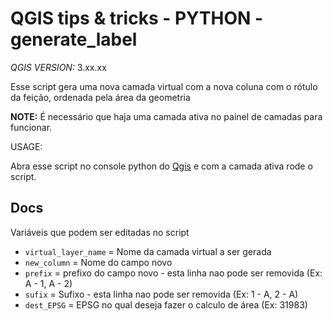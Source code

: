# QGIS tips & tricks - PYTHON - generate_label
_QGIS VERSION:_ 3.xx.xx

Esse script gera uma nova camada virtual com a nova coluna com o rótulo da feição, ordenada pela área da geometria

__NOTE:__ É necessário que haja uma camada ativa no painel de camadas para funcionar.

USAGE:

Abra esse script no console python do [Qgis](www.qgis.org) e com a camada ativa rode o script.

## Docs

Variáveis que podem ser editadas no script

* `virtual_layer_name` = Nome da camada virtual a ser gerada
* `new_column` = Nome do campo novo
* `prefix` = prefixo do campo novo - esta linha nao pode ser removida (Ex: A - 1, A - 2)
* `sufix` = Sufixo - esta linha nao pode ser removida (Ex: 1 - A, 2 - A)
* `dest_EPSG` = EPSG no qual deseja fazer o calculo de área (Ex: 31983)
